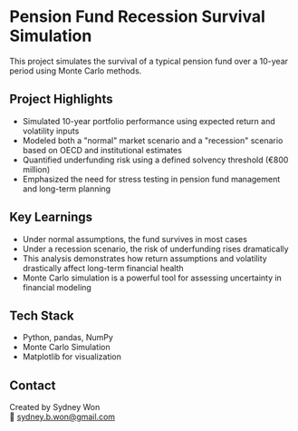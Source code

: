 # Pension Fund Recession Survival Simulation
This project simulates the survival of a typical pension fund over a 10-year period using Monte Carlo methods.


## Project Highlights

- Simulated 10-year portfolio performance using expected return and volatility inputs
- Modeled both a "normal" market scenario and a "recession" scenario based on OECD and institutional estimates
- Quantified underfunding risk using a defined solvency threshold (€800 million)
- Emphasized the need for stress testing in pension fund management and long-term planning


## Key Learnings

- Under normal assumptions, the fund survives in most cases  
- Under a recession scenario, the risk of underfunding rises dramatically  
- This analysis demonstrates how return assumptions and volatility drastically affect long-term financial health  
- Monte Carlo simulation is a powerful tool for assessing uncertainty in financial modeling


## Tech Stack

- Python, pandas, NumPy
- Monte Carlo Simulation  
- Matplotlib for visualization


## Contact

Created by Sydney Won  
📧 sydney.b.won@gmail.com
